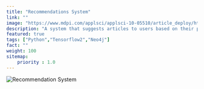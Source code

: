 ```yaml
---
title: "Recommendations System"
link: ""
image: "https://www.mdpi.com/applsci/applsci-10-05510/article_deploy/html/images/applsci-10-05510-g001.png"
description: "A system that suggests articles to users based on their past interactions with the platform using content-based filtering."
featured: true
tags: ["Python","Tensorflow2","Neo4j"]
fact: ""
weight: 100
sitemap: 
    priority : 1.0
---
```


<!-- <img src="https://ars.els-cdn.com/content/image/3-s2.0-B9780128243497000153-f08-34-9780128243497.jpg" alt="MarineGEO circle logo" style="height: 100%; width:100%;"/> -->

![Recommendation System](https://www.mdpi.com/applsci/applsci-10-05510/article_deploy/html/images/applsci-10-05510-g001.png "Recommendation System")
